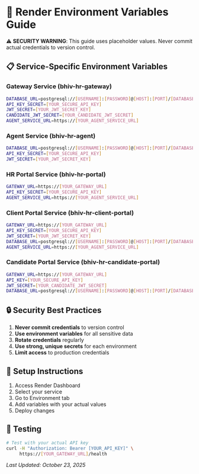 # 🔧 Render Environment Variables Guide

⚠️ **SECURITY WARNING**: This guide uses placeholder values. Never commit actual credentials to version control.

## 📋 Service-Specific Environment Variables

### **Gateway Service (bhiv-hr-gateway)**
```bash
DATABASE_URL=postgresql://[USERNAME]:[PASSWORD]@[HOST]:[PORT]/[DATABASE]
API_KEY_SECRET=[YOUR_SECURE_API_KEY]
JWT_SECRET=[YOUR_JWT_SECRET_KEY]
CANDIDATE_JWT_SECRET=[YOUR_CANDIDATE_JWT_SECRET]
AGENT_SERVICE_URL=https://[YOUR_AGENT_SERVICE_URL]
```

### **Agent Service (bhiv-hr-agent)**
```bash
DATABASE_URL=postgresql://[USERNAME]:[PASSWORD]@[HOST]:[PORT]/[DATABASE]
API_KEY_SECRET=[YOUR_SECURE_API_KEY]
JWT_SECRET=[YOUR_JWT_SECRET_KEY]
```

### **HR Portal Service (bhiv-hr-portal)**
```bash
GATEWAY_URL=https://[YOUR_GATEWAY_URL]
API_KEY_SECRET=[YOUR_SECURE_API_KEY]
AGENT_SERVICE_URL=https://[YOUR_AGENT_SERVICE_URL]
```

### **Client Portal Service (bhiv-hr-client-portal)**
```bash
GATEWAY_URL=https://[YOUR_GATEWAY_URL]
API_KEY_SECRET=[YOUR_SECURE_API_KEY]
JWT_SECRET=[YOUR_JWT_SECRET_KEY]
DATABASE_URL=postgresql://[USERNAME]:[PASSWORD]@[HOST]:[PORT]/[DATABASE]
AGENT_SERVICE_URL=https://[YOUR_AGENT_SERVICE_URL]
```

### **Candidate Portal Service (bhiv-hr-candidate-portal)**
```bash
GATEWAY_URL=https://[YOUR_GATEWAY_URL]
API_KEY=[YOUR_SECURE_API_KEY]
JWT_SECRET=[YOUR_CANDIDATE_JWT_SECRET]
DATABASE_URL=postgresql://[USERNAME]:[PASSWORD]@[HOST]:[PORT]/[DATABASE]
```

## 🔒 Security Best Practices

1. **Never commit credentials** to version control
2. **Use environment variables** for all sensitive data
3. **Rotate credentials** regularly
4. **Use strong, unique secrets** for each environment
5. **Limit access** to production credentials

## 🔧 Setup Instructions

1. Access Render Dashboard
2. Select your service
3. Go to Environment tab
4. Add variables with your actual values
5. Deploy changes

## 🧪 Testing

```bash
# Test with your actual API key
curl -H "Authorization: Bearer [YOUR_API_KEY]" \
     https://[YOUR_GATEWAY_URL]/health
```

*Last Updated: October 23, 2025*
